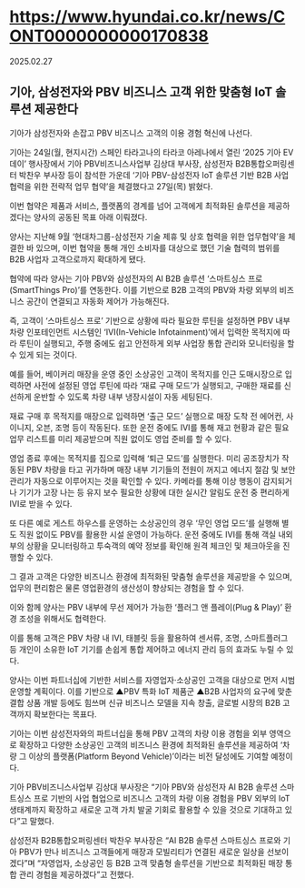 # https://www.hyundai.co.kr/news/CONT0000000000170838

2025.02.27

##  기아, 삼성전자와 PBV 비즈니스 고객 위한 맞춤형 IoT 솔루션 제공한다

기아가 삼성전자와 손잡고 PBV 비즈니스 고객의 이용 경험 혁신에 나선다.

기아는 24일(월, 현지시간) 스페인 타라고나의 타라코 아레나에서 열린 ‘2025 기아 EV 데이’ 행사장에서 기아 PBV비즈니스사업부 김상대 부사장, 삼성전자 B2B통합오퍼링센터 박찬우 부사장 등이 참석한 가운데 ‘기아 PBV-삼성전자 IoT 솔루션 기반 B2B 사업 협력을 위한 전략적 업무 협약’을 체결했다고 27일(목) 밝혔다.

이번 협약은 제품과 서비스, 플랫폼의 경계를 넘어 고객에게 최적화된 솔루션을 제공하겠다는 양사의 공동된 목표 아래 이뤄졌다.

양사는 지난해 9월 ‘현대차그룹-삼성전자 기술 제휴 및 상호 협력을 위한 업무협약’을 체결한 바 있으며, 이번 협약을 통해 개인 소비자를 대상으로 했던 기술 협력의 범위를 B2B 사업자 고객으로까지 확대하게 됐다.

협약에 따라 양사는 기아 PBV와 삼성전자의 AI B2B 솔루션 ‘스마트싱스 프로(SmartThings Pro)’를 연동한다. 이를 기반으로 B2B 고객의 PBV와 차량 외부의 비즈니스 공간이 연결되고 자동화 제어가 가능해진다.

즉, 고객이 ‘스마트싱스 프로’ 기반으로 상황에 따라 필요한 루틴을 설정하면 PBV 내부 차량 인포테인먼트 시스템인 ‘IVI(In-Vehicle Infotainment)’에서 입력한 목적지에 따라 루틴이 실행되고, 주행 중에도 쉽고 안전하게 외부 사업장 통합 관리와 모니터링을 할 수 있게 되는 것이다.

예를 들어, 베이커리 매장을 운영 중인 소상공인 고객이 목적지를 인근 도매시장으로 입력하면 사전에 설정된 영업 루틴에 따라 ‘재료 구매 모드’가 실행되고, 구매한 재료를 신선하게 운반할 수 있도록 차량 내부 냉장시설이 자동 세팅된다.

재료 구매 후 목적지를 매장으로 입력하면 ‘출근 모드’ 실행으로 매장 도착 전 에어컨, 사이니지, 오븐, 조명 등이 작동된다. 또한 운전 중에도 IVI를 통해 재고 현황과 같은 필요 업무 리스트를 미리 제공받으며 직원 없이도 영업 준비를 할 수 있다.

영업 종료 후에는 목적지를 집으로 입력해 ‘퇴근 모드’를 실행한다. 미리 공조장치가 작동된 PBV 차량을 타고 귀가하며 매장 내부 기기들의 전원이 꺼지고 에너지 절감 및 보안 관리가 자동으로 이루어지는 것을 확인할 수 있다. 카메라를 통해 이상 행동이 감지되거나 기기가 고장 나는 등 유지 보수 필요한 상황에 대한 실시간 알림도 운전 중 편리하게 IVI로 받을 수 있다.

또 다른 예로 게스트 하우스를 운영하는 소상공인의 경우 ‘무인 영업 모드’를 실행해 별도 직원 없이도 PBV를 활용한 시설 운영이 가능하다. 운전 중에도 IVI를 통해 객실 내외부의 상황을 모니터링하고 투숙객의 예약 정보를 확인해 원격 체크인 및 체크아웃을 진행할 수 있다.

그 결과 고객은 다양한 비즈니스 환경에 최적화된 맞춤형 솔루션을 제공받을 수 있으며, 업무의 편리함은 물론 영업환경의 생산성이 향상되는 경험을 할 수 있다.

이와 함께 양사는 PBV 내부에 무선 제어가 가능한 ‘플러그 앤 플레이(Plug & Play)’ 환경 조성을 위해서도 협력한다.

이를 통해 고객은 PBV 차량 내 IVI, 태블릿 등을 활용하여 센서류, 조명, 스마트플러그 등 개인이 소유한 IoT 기기를 손쉽게 통합 제어하고 에너지 관리 등의 효과도 누릴 수 있다.

양사는 이번 파트너십에 기반한 서비스를 자영업자·소상공인 고객을 대상으로 먼저 시범 운영할 계획이다. 이를 기반으로 ▲PBV 특화 IoT 제품군 ▲B2B 사업자의 요구에 맞춘 결합 상품 개발 등에도 힘쓰며 신규 비즈니스 모델을 지속 창출, 글로벌 시장의 B2B 고객까지 확보한다는 목표다.

기아는 이번 삼성전자와의 파트너십을 통해 PBV 고객의 차량 이용 경험을 외부 영역으로 확장하고 다양한 소상공인 고객의 비즈니스 환경에 최적화된 솔루션을 제공하여 ‘차량 그 이상의 플랫폼(Platform Beyond Vehicle)’이라는 비전 달성에도 기여할 예정이다.

기아 PBV비즈니스사업부 김상대 부사장은 “기아 PBV와 삼성전자 AI B2B 솔루션 스마트싱스 프로 기반의 사업 협업으로 비즈니스 고객의 차량 이용 경험을 PBV 외부의 IoT 생태계까지 확장하고 새로운 고객 가치 발굴 기회로 활용할 수 있을 것으로 기대하고 있다”고 말했다.

삼성전자 B2B통합오퍼링센터 박찬우 부사장은 “AI B2B 솔루션 스마트싱스 프로와 기아 PBV가 만나 비즈니스 고객들에게 매장과 모빌리티가 연결된 새로운 일상을 선보이겠다”며 “자영업자, 소상공인 등 B2B 고객 맞춤형 솔루션을 기반으로 최적화된 매장 통합 관리 경험을 제공하겠다”고 전했다.